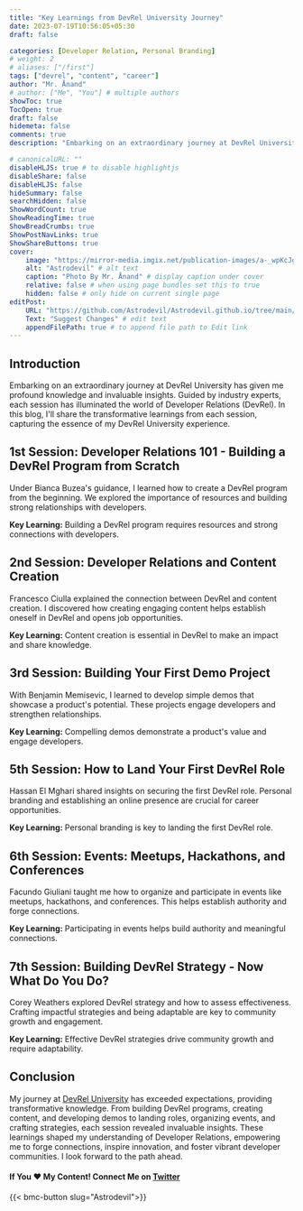 ```yaml
---
title: "Key Learnings from DevRel University Journey"
date: 2023-07-19T10:56:05+05:30
draft: false

categories: [Developer Relation, Personal Branding]
# weight: 2
# aliases: ["/first"]
tags: ["devrel", "content", "career"]
author: "Mr. Ånand"
# author: ["Me", "You"] # multiple authors
showToc: true
TocOpen: true
draft: false
hidemeta: false
comments: true
description: "Embarking on an extraordinary journey at DevRel University has given me profound knowledge and invaluable insights. Guided by industry experts, each session has illuminated the world of Developer Relations (DevRel). In this blog, I'll share the transformative learnings from each session, capturing the essence of my DevRel University experience."

# canonicalURL: ""
disableHLJS: true # to disable highlightjs
disableShare: false
disableHLJS: false
hideSummary: false
searchHidden: false
ShowWordCount: true
ShowReadingTime: true
ShowBreadCrumbs: true
ShowPostNavLinks: true
ShowShareButtons: true
cover:
    image: "https://mirror-media.imgix.net/publication-images/a-_wpKcJgG5TYEDQcalWg.png?height=1120&width=2240&h=1120&w=2240&auto=compress" # image path/url
    alt: "Astrodevil" # alt text
    caption: "Photo By Mr. Ånand" # display caption under cover
    relative: false # when using page bundles set this to true
    hidden: false # only hide on current single page
editPost:
    URL: "https://github.com/Astrodevil/Astrodevil.github.io/tree/main/content"
    Text: "Suggest Changes" # edit text
    appendFilePath: true # to append file path to Edit link
---
```



## Introduction
Embarking on an extraordinary journey at DevRel University has given me profound knowledge and invaluable insights. Guided by industry experts, each session has illuminated the world of Developer Relations (DevRel). In this blog, I'll share the transformative learnings from each session, capturing the essence of my DevRel University experience.

## 1st Session: Developer Relations 101 - Building a DevRel Program from Scratch
Under Bianca Buzea's guidance, I learned how to create a DevRel program from the beginning. We explored the importance of resources and building strong relationships with developers.

**Key Learning:** Building a DevRel program requires resources and strong connections with developers.

## 2nd Session: Developer Relations and Content Creation
Francesco Ciulla explained the connection between DevRel and content creation. I discovered how creating engaging content helps establish oneself in DevRel and opens job opportunities.

**Key Learning:** Content creation is essential in DevRel to make an impact and share knowledge.

## 3rd Session: Building Your First Demo Project
With Benjamin Memisevic, I learned to develop simple demos that showcase a product's potential. These projects engage developers and strengthen relationships.

**Key Learning:** Compelling demos demonstrate a product's value and engage developers.

## 5th Session: How to Land Your First DevRel Role
Hassan El Mghari shared insights on securing the first DevRel role. Personal branding and establishing an online presence are crucial for career opportunities.

**Key Learning:** Personal branding is key to landing the first DevRel role.

## 6th Session: Events: Meetups, Hackathons, and Conferences
Facundo Giuliani taught me how to organize and participate in events like meetups, hackathons, and conferences. This helps establish authority and forge connections.

**Key Learning:** Participating in events helps build authority and meaningful connections.

## 7th Session: Building DevRel Strategy - Now What Do You Do?
Corey Weathers explored DevRel strategy and how to assess effectiveness. Crafting impactful strategies and being adaptable are key to community growth and engagement.

**Key Learning:** Effective DevRel strategies drive community growth and require adaptability.

## Conclusion
My journey at [DevRel University](https://www.devreluni.com/) has exceeded expectations, providing transformative knowledge. From building DevRel programs, creating content, and developing demos to landing roles, organizing events, and crafting strategies, each session revealed invaluable insights. These learnings shaped my understanding of Developer Relations, empowering me to forge connections, inspire innovation, and foster vibrant developer communities. I look forward to the path ahead.



#### If You ❤️ My Content! Connect Me on  [Twitter](https://mobile.twitter.com/Astrodevil_) 

{{< bmc-button slug="Astrodevil">}}

